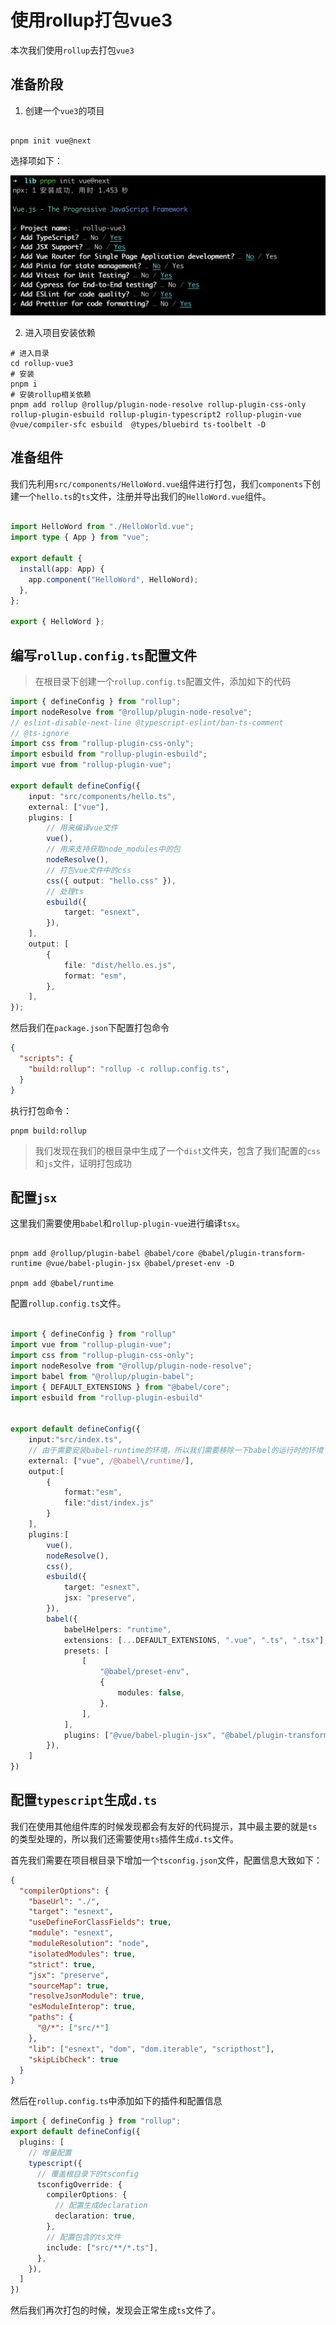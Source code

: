 # 使用rollup打包vue3

本次我们使用`rollup`去打包`vue3`

## 准备阶段

1. 创建一个`vue3`的项目

```shell

pnpm init vue@next

```
选择项如下：

![截屏2022-01-20 下午9.11.55](./assets/1.png)


2. 进入项目安装依赖

```shell
# 进入目录
cd rollup-vue3
# 安装
pnpm i
# 安装rollup相关依赖
pnpm add rollup @rollup/plugin-node-resolve rollup-plugin-css-only rollup-plugin-esbuild rollup-plugin-typescript2 rollup-plugin-vue @vue/compiler-sfc esbuild  @types/bluebird ts-toolbelt -D
```

## 准备组件

我们先利用`src/components/HelloWord.vue`组件进行打包，我们`components`下创建一个`hello.ts`的`ts`文件，注册并导出我们的`HelloWord.vue`组件。

```ts

import HelloWord from "./HelloWorld.vue";
import type { App } from "vue";

export default {
  install(app: App) {
    app.component("HelloWord", HelloWord);
  },
};

export { HelloWord };

```

## 编写`rollup.config.ts`配置文件

> 在根目录下创建一个`rollup.config.ts`配置文件，添加如下的代码

```ts
import { defineConfig } from "rollup";
import nodeResolve from "@rollup/plugin-node-resolve";
// eslint-disable-next-line @typescript-eslint/ban-ts-comment
// @ts-ignore
import css from "rollup-plugin-css-only";
import esbuild from "rollup-plugin-esbuild";
import vue from "rollup-plugin-vue";

export default defineConfig({
    input: "src/components/hello.ts",
    external: ["vue"],
    plugins: [
        // 用来编译vue文件
        vue(),
        // 用来支持获取node_modules中的包
        nodeResolve(),
        // 打包vue文件中的css
        css({ output: "hello.css" }),
        // 处理ts
        esbuild({
            target: "esnext",
        }),
    ],
    output: [
        {
            file: "dist/hello.es.js",
            format: "esm",
        },
    ],
});

```

然后我们在`package.json`下配置打包命令

```json
{
  "scripts": {
    "build:rollup": "rollup -c rollup.config.ts",
  }
}
```

执行打包命令：

```shell
pnpm build:rollup
```

> 我们发现在我们的根目录中生成了一个`dist`文件夹，包含了我们配置的`css`和`js`文件，证明打包成功


## 配置`jsx`

这里我们需要使用`babel`和`rollup-plugin-vue`进行编译`tsx`。

```shell

pnpm add @rollup/plugin-babel @babel/core @babel/plugin-transform-runtime @vue/babel-plugin-jsx @babel/preset-env -D
 
pnpm add @babel/runtime

```

配置`rollup.config.ts`文件。

```ts

import { defineConfig } from "rollup"
import vue from "rollup-plugin-vue";
import css from "rollup-plugin-css-only";
import nodeResolve from "@rollup/plugin-node-resolve";
import babel from "@rollup/plugin-babel";
import { DEFAULT_EXTENSIONS } from "@babel/core";
import esbuild from "rollup-plugin-esbuild"


export default defineConfig({
    input:"src/index.ts",
    // 由于需要安装babel-runtime的环境，所以我们需要移除一下babel的运行时的环境
    external: ["vue", /@babel\/runtime/],
    output:[
        {
            format:"esm",
            file:"dist/index.js"
        }
    ],
    plugins:[
        vue(),
        nodeResolve(),
        css(),
        esbuild({
            target: "esnext",
            jsx: "preserve",
        }),
        babel({
            babelHelpers: "runtime",
            extensions: [...DEFAULT_EXTENSIONS, ".vue", ".ts", ".tsx"],
            presets: [
                [
                    "@babel/preset-env",
                    {
                        modules: false,
                    },
                ],
            ],
            plugins: ["@vue/babel-plugin-jsx", "@babel/plugin-transform-runtime"],
        }),
    ]
})

```


## 配置`typescript`生成`d.ts`

我们在使用其他组件库的时候发现都会有友好的代码提示，其中最主要的就是`ts`的类型处理的，所以我们还需要使用`ts`插件生成`d.ts`文件。

首先我们需要在项目根目录下增加一个`tsconfig.json`文件，配置信息大致如下：

```json
{
  "compilerOptions": {
    "baseUrl": "./",
    "target": "esnext",
    "useDefineForClassFields": true,
    "module": "esnext",
    "moduleResolution": "node",
    "isolatedModules": true,
    "strict": true,
    "jsx": "preserve",
    "sourceMap": true,
    "resolveJsonModule": true,
    "esModuleInterop": true,
    "paths": {
      "@/*": ["src/*"]
    },
    "lib": ["esnext", "dom", "dom.iterable", "scripthost"],
    "skipLibCheck": true
  }
}

```

然后在`rollup.config.ts`中添加如下的插件和配置信息
```ts
import { defineConfig } from "rollup";
export default defineConfig({
  plugins: [
    // 增量配置
    typescript({
      // 覆盖根目录下的tsconfig
      tsconfigOverride: {
        compilerOptions: {
          // 配置生成declaration
          declaration: true,
        },
        // 配置包含的ts文件
        include: ["src/**/*.ts"],
      },
    }),
  ]
})
```

然后我们再次打包的时候，发现会正常生成`ts`文件了。
